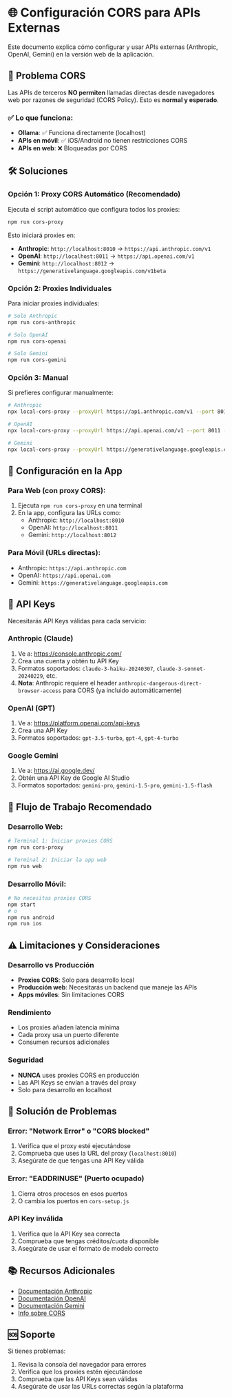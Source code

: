 # 🌐 Configuración CORS para APIs Externas

Este documento explica cómo configurar y usar APIs externas (Anthropic, OpenAI, Gemini) en la versión web de la aplicación.

## 🚨 Problema CORS

Las APIs de terceros **NO permiten** llamadas directas desde navegadores web por razones de seguridad (CORS Policy). Esto es **normal y esperado**.

### ✅ Lo que funciona:
- **Ollama**: ✅ Funciona directamente (localhost)
- **APIs en móvil**: ✅ iOS/Android no tienen restricciones CORS
- **APIs en web**: ❌ Bloqueadas por CORS

## 🛠️ Soluciones

### **Opción 1: Proxy CORS Automático (Recomendado)**

Ejecuta el script automático que configura todos los proxies:

```bash
npm run cors-proxy
```

Esto iniciará proxies en:
- **Anthropic**: `http://localhost:8010` → `https://api.anthropic.com/v1`
- **OpenAI**: `http://localhost:8011` → `https://api.openai.com/v1`
- **Gemini**: `http://localhost:8012` → `https://generativelanguage.googleapis.com/v1beta`

### **Opción 2: Proxies Individuales**

Para iniciar proxies individuales:

```bash
# Solo Anthropic
npm run cors-anthropic

# Solo OpenAI  
npm run cors-openai

# Solo Gemini
npm run cors-gemini
```

### **Opción 3: Manual**

Si prefieres configurar manualmente:

```bash
# Anthropic
npx local-cors-proxy --proxyUrl https://api.anthropic.com/v1 --port 8010 --credentials

# OpenAI
npx local-cors-proxy --proxyUrl https://api.openai.com/v1 --port 8011 --credentials

# Gemini  
npx local-cors-proxy --proxyUrl https://generativelanguage.googleapis.com/v1beta --port 8012 --credentials
```

## 📱 Configuración en la App

### **Para Web (con proxy CORS):**
1. Ejecuta `npm run cors-proxy` en una terminal
2. En la app, configura las URLs como:
   - Anthropic: `http://localhost:8010`
   - OpenAI: `http://localhost:8011`
   - Gemini: `http://localhost:8012`

### **Para Móvil (URLs directas):**
- Anthropic: `https://api.anthropic.com`
- OpenAI: `https://api.openai.com`
- Gemini: `https://generativelanguage.googleapis.com`

## 🔐 API Keys

Necesitarás API Keys válidas para cada servicio:

### **Anthropic (Claude)**
1. Ve a: https://console.anthropic.com/
2. Crea una cuenta y obtén tu API Key
3. Formatos soportados: `claude-3-haiku-20240307`, `claude-3-sonnet-20240229`, etc.
4. **Nota**: Anthropic requiere el header `anthropic-dangerous-direct-browser-access` para CORS (ya incluido automáticamente)

### **OpenAI (GPT)**
1. Ve a: https://platform.openai.com/api-keys
2. Crea una API Key
3. Formatos soportados: `gpt-3.5-turbo`, `gpt-4`, `gpt-4-turbo`

### **Google Gemini**
1. Ve a: https://ai.google.dev/
2. Obtén una API Key de Google AI Studio
3. Formatos soportados: `gemini-pro`, `gemini-1.5-pro`, `gemini-1.5-flash`

## 🚀 Flujo de Trabajo Recomendado

### **Desarrollo Web:**
```bash
# Terminal 1: Iniciar proxies CORS
npm run cors-proxy

# Terminal 2: Iniciar la app web
npm run web
```

### **Desarrollo Móvil:**
```bash
# No necesitas proxies CORS
npm start
# o
npm run android
npm run ios
```

## ⚠️ Limitaciones y Consideraciones

### **Desarrollo vs Producción**
- **Proxies CORS**: Solo para desarrollo local
- **Producción web**: Necesitarás un backend que maneje las APIs
- **Apps móviles**: Sin limitaciones CORS

### **Rendimiento**
- Los proxies añaden latencia mínima
- Cada proxy usa un puerto diferente
- Consumen recursos adicionales

### **Seguridad**
- **NUNCA** uses proxies CORS en producción
- Las API Keys se envían a través del proxy
- Solo para desarrollo en localhost

## 🔧 Solución de Problemas

### **Error: "Network Error" o "CORS blocked"**
1. Verifica que el proxy esté ejecutándose
2. Comprueba que uses la URL del proxy (`localhost:8010`)
3. Asegúrate de que tengas una API Key válida

### **Error: "EADDRINUSE" (Puerto ocupado)**
1. Cierra otros procesos en esos puertos
2. O cambia los puertos en `cors-setup.js`

### **API Key inválida**
1. Verifica que la API Key sea correcta
2. Comprueba que tengas créditos/cuota disponible
3. Asegúrate de usar el formato de modelo correcto

## 📚 Recursos Adicionales

- [Documentación Anthropic](https://docs.anthropic.com/)
- [Documentación OpenAI](https://platform.openai.com/docs)
- [Documentación Gemini](https://ai.google.dev/docs)
- [Info sobre CORS](https://developer.mozilla.org/en-US/docs/Web/HTTP/CORS)

## 🆘 Soporte

Si tienes problemas:
1. Revisa la consola del navegador para errores
2. Verifica que los proxies estén ejecutándose
3. Comprueba que las API Keys sean válidas
4. Asegúrate de usar las URLs correctas según la plataforma